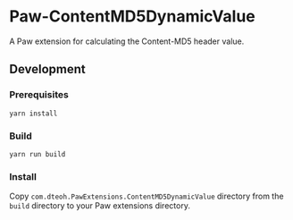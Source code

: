 # Paw-ContentMD5DynamicValue

A Paw extension for calculating the Content-MD5 header value.

## Development

### Prerequisites

```
yarn install
```

### Build

```
yarn run build
```

### Install

Copy `com.dteoh.PawExtensions.ContentMD5DynamicValue` directory from the
`build` directory to your Paw extensions directory.

